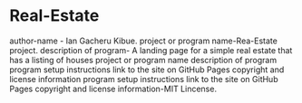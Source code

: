 # Real-Estate
author-name - Ian Gacheru Kibue.
project or program name-Rea-Estate project.
description of program- A landing page for a simple real estate that has a listing of houses
project or program name
description of program
program setup instructions
link to the site on GitHub Pages
copyright and license information
program setup instructions
link to the site on GitHub Pages
copyright and license information-MIT Lincense.
